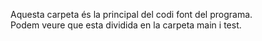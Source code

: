Aquesta carpeta és la principal del codi font del programa.    
Podem veure que esta dividida en la carpeta main i test.
